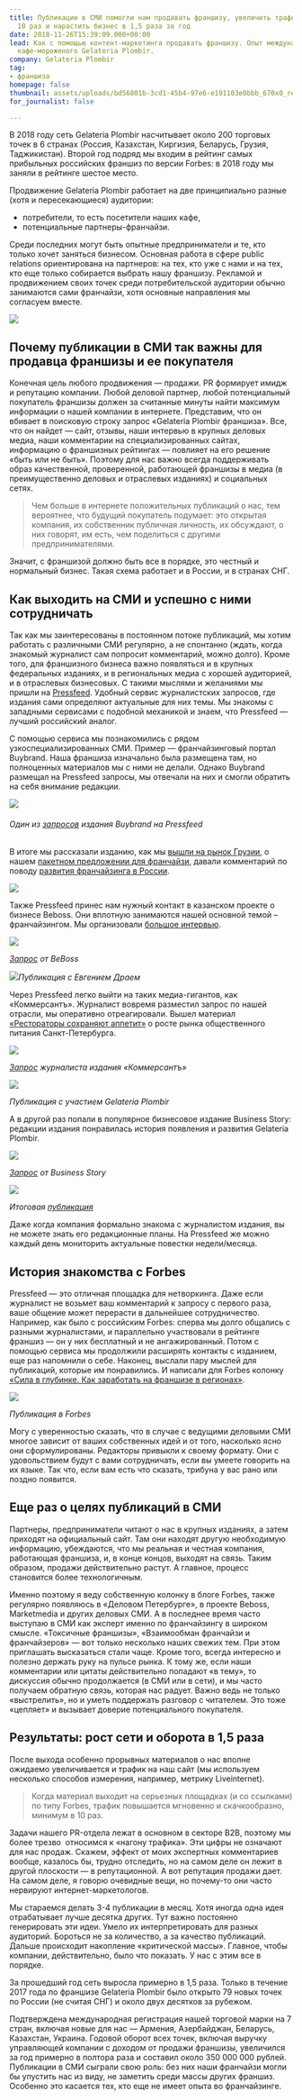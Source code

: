```yaml
---
title: Публикации в СМИ помогли нам продавать франшизу, увеличить трафик на сайт в
  10 раз и нарастить бизнес в 1,5 раза за год
date: 2018-11-26T15:39:09.000+00:00
lead: Как с помощью контент-маркетинга продавать франшизу. Опыт международной франшизы
  кафе-мороженого Gelateria Plombir.
company: Gelateria Plombir
tag:
- франшиза
homepage: false
thumbnail: assets/uploads/bd56801b-3cd1-45b4-97e6-e191103e0bbb_670x0_resize.png
for_journalist: false

---
```

В 2018 году сеть Gelateria Plombir насчитывает около 200 торговых точек в 6 странах (Россия, Казахстан, Киргизия, Беларусь, Грузия, Таджикистан). Второй год подряд мы входим в рейтинг самых прибыльных российских франшиз по версии Forbes: в 2018 году мы заняли в рейтинге шестое место.

Продвижение Gelateria Plombir работает на две принципиально разные (хотя и пересекающиеся) аудитории:

* потребители, то есть посетители наших кафе,
* потенциальные партнеры-франчайзи.

Среди последних могут быть опытные предприниматели и те, кто только хочет заняться бизнесом. Основная работа в сфере public relations ориентирована на партнеров: на тех, кто уже с нами и на тех, кто еще только собирается выбрать нашу франшизу. Рекламой и продвижением своих точек среди потребительской аудитории обычно занимаются сами франчайзи, хотя основные направления мы согласуем вместе.

![](../assets/uploads/image5-3.png)

## **Почему публикации в СМИ так важны для продавца франшизы и ее покупателя**

Конечная цель любого продвижения — продажи. PR формирует имидж и репутацию компании. Любой деловой партнер, любой потенциальный покупатель франшизы должен за считанные минуты найти максимум информации о нашей компании в интернете. Представим, что он вбивает в поисковую строку запрос «Gelateria Plombir франшиза». Все, что он найдет — сайт, отзывы, наши интервью в крупных деловых медиа, наши комментарии на специализированных сайтах, информацию о франшизных рейтингах — повлияет на его решение «быть или не быть». Поэтому для нас важно всегда поддерживать образ качественной, проверенной, работающей франшизы в медиа (в преимущественно деловых и отраслевых изданиях) и социальных сетях.

> Чем больше в интернете положительных публикаций о нас, тем вероятнее, что будущий покупатель подумает: это открытая компания, их собственник публичная личность, их обсуждают, о них говорят, им есть, чем поделиться с другими предпринимателями.

Значит, с франшизой должно быть все в порядке, это честный и нормальный бизнес. Такая схема работает и в России, и в странах СНГ.

## **Как выходить на СМИ и успешно с ними сотрудничать**

Так как мы заинтересованы в постоянном потоке публикаций, мы хотим работать с различными СМИ регулярно, а не спонтанно (ждать, когда знакомый журналист сам попросит комментарий, можно долго). Кроме того, для франшизного бизнеса важно появляться и в крупных федеральных изданиях, и в региональных медиа с хорошей аудиторией, и в отраслевых бизнесовых. С такими мыслями и желаниями мы пришли на [Pressfeed](https://pressfeed.ru/). Удобный сервис журналистских запросов, где издания сами определяют актуальные для них темы. Мы знакомы с западными сервисами с подобной механикой и знаем, что Pressfeed — лучший российский аналог.

С помощью сервиса мы познакомились с рядом узкоспециализированных СМИ. Пример — франчайзинговый портал Buybrand. Наша франшиза изначально была размещена там, но полноценных материалов мы с ними не делали. Однако Buybrand размещал на Pressfeed запросы, мы отвечали на них и смогли обратить на себя внимание редакции.

![](../assets/uploads/image6-2.png)

###### Один из [запросов](https://pressfeed.ru/query/22834) издания Buybrand на Pressfeed

В итоге мы рассказали изданию, как мы [вышли на рынок Грузии](http://www.buybrand.ru/news/12931/?sphrase_id=106501), о нашем [пакетном предложении для франчайзи](http://www.buybrand.ru/news/13154/?sphrase_id=106501), давали комментарий по поводу [развития франчайзинга в России](http://www.buybrand.ru/articles/13012/?sphrase_id=106501).

![](../assets/uploads/image3-1.png)

Также Pressfeed принес нам нужный контакт в казанском проекте о бизнесе Beboss. Они вплотную занимаются нашей основной темой – франчайзингом. Мы организовали [большое интервью](https://www.beboss.ru/journal/persons/2794-evgeniy-dray).

![](../assets/uploads/image7-2.png)

[_Запрос_](https://pressfeed.ru/query/30995) _от BeBoss_

![](../assets/uploads/image4-1.png)_Публикация с Евгением Драем_

Через Pressfeed легко выйти на таких медиа-гигантов, как «Коммерсантъ». Журналист вовремя разместил запрос по нашей отрасли, мы оперативно отреагировали. Вышел материал [«Рестораторы сохраняют аппетит»](https://www.kommersant.ru/doc/3447196?query=Gelateria%20Plombir) о росте рынка общественного питания Санкт-Петербурга.

![](../assets/uploads/image9.png)

[_Запрос_](https://pressfeed.ru/query/35650) _журналиста издания «Коммерсантъ»_

![](../assets/uploads/image10.png)

_Публикация с участием Gelateria Plombir_

А в другой раз попали в популярное бизнесовое издание Business Story: редакции издания понравилась история появления и развития Gelateria Plombir.

![](../assets/uploads/image1-2.png)

[_Запрос_](https://pressfeed.ru/query/27314) _от Business Story_

![](../assets/uploads/image8-1.png)

_Итоговая_ [_публикация_](http://businesstory.ru/istorija-kafe-morozhenyh-gelateria-plombir/)

Даже когда компания формально знакома с журналистом издания, вы не можете знать его редакционные планы. На Pressfeed же можно каждый день мониторить актуальные повестки недели/месяца.

## **История знакомства с Forbes**

Pressfeed — это отличная площадка для нетворкинга. Даже если журналист не возьмет ваш комментарий к запросу с первого раза, ваше общение может перерасти в дальнейшее сотрудничество. Например, как было с российским Forbes: сперва мы долго общались с разными журналистами, и параллельно участвовали в рейтинге франшиз — он у них бесплатный и не ангажированный. Потом с помощью сервиса мы продолжили расширять контакты с изданием, еще раз напомнили о себе. Наконец, выслали пару мыслей для публикаций, которые им понравились. И написали для Forbes колонку [«Сила в глубинке. Как заработать на франшизе в регионах»](http://www.forbes.ru/karera-i-svoy-biznes/364451-sila-v-glubinke-kak-zarabotat-na-franshize-v-regionah).

![](../assets/uploads/image2-1.png)

_Публикация в Forbes_

Могу с уверенностью сказать, что в случае с ведущими деловыми СМИ многое зависит от ваших собственных идей и от того, насколько ясно они сформулированы. Редакторы привыкли к своему формату. Они с удовольствием будут с вами сотрудничать, если вы умеете говорить на их языке. Так что, если вам есть что сказать, трибуна у вас рано или поздно появится.

## **Еще раз о целях публикаций в СМИ**

Партнеры, предприниматели читают о нас в крупных изданиях, а затем приходят на официальный сайт. Там они находят другую необходимую информацию, убеждаются, что мы реальная и честная компания, работающая франшиза, и, в конце концов, выходят на связь. Таким образом, продажи действительно растут. А главное, процесс становится более технологичным.

Именно поэтому я веду собственную колонку в блоге Forbes, также регулярно появляюсь в «Деловом Петербурге», в проекте Beboss, Marketmedia и других деловых СМИ. А в последнее время часто выступаю в СМИ как эксперт именно по франчайзингу в широком смысле. «Токсичные франшизы», «Взаимообман франчайзи и франчайзеров» — вот только несколько наших свежих тем. При этом приглашать высказаться стали чаще. Кроме того, всегда интересно и полезно держать руку на пульсе рынка. К тому же, если наши комментарии или цитаты действительно попадают «в тему», то дискуссия обычно продолжается (в СМИ или в сети), и мы часто получаем обратную связь, которая нас радует. Важно ведь не только «выстрелить», но и уметь поддержать разговор с читателем. Это тоже «цепляет» и вызывает доверие потенциального покупателя.

## **Результаты: рост сети и оборота в 1,5 раза**

После выхода особенно прорывных материалов о нас вполне ожидаемо увеличивается и трафик на наш сайт (мы используем несколько способов измерения, например, метрику Liveinternet).

> Когда материал выходит на серьезных площадках (и со ссылками) по типу Forbes, трафик повышается мгновенно и скачкообразно, минимум в 10 раз.

Задачи нашего PR-отдела лежат в основном в секторе В2В, поэтому мы более трезво  относимся к «нагону трафика». Эти цифры не означают для нас продаж. Скажем, эффект от моих экспертных комментариев вообще, казалось бы, трудно отследить, но на самом деле он лежит в другой плоскости — в репутационной. А вот репутация продажи дает. На самом деле, я говорю очевидные вещи, но почему-то они часто нервируют интернет-маркетологов.

Мы стараемся делать 3-4 публикации в месяц. Хотя иногда одна идея отрабатывает лучше десятка других. Тут важно постоянно генерировать эти идеи. Умело их интерпретировать для разных аудиторий. Бороться не за количество, а за качество публикаций. Дальше происходит накопление «критической массы». Главное, чтобы компании, действительно, было что показать. У нас с этим все в порядке.

<div class="inset" markdown='1'>
За прошедший год сеть выросла примерно в 1,5 раза. Только в течение 2017 года по франшизе Gelateria Plombir было открыто 79 новых точек по России (не считая СНГ) и около двух десятков за рубежом.
</div>

Подтверждена международная регистрация нашей торговой марки на 7 стран, включая новые для нас — Армения, Азербайджан, Беларусь, Казахстан, Украина. Годовой оборот всех точек, включая выручку управляющей компании с доходом от продажи франшизы, увеличился за год примерно в полтора раза и составил около 350 000 000 рублей. Публикации в СМИ сыграли свою роль: без них наши франчайзи могли бы упустить нас из виду, не заметить среди массы других франшиз. Особенно это касается тех, кто еще не имеет опыта во франчайзинге.